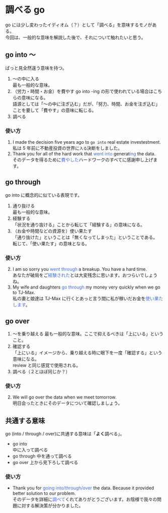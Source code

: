 # 調べる go

go には少し変わったイディオム（？）として「調べる」を意味するモノがある。  
今回は、一般的な意味を解説した後で、それについて触れたいと思う。

## go into ～

ぱっと見全然違う意味を持つ。

1. ～の中に入る  
   最も一般的な意味。
2. （労力・時間・お金）を費やす
   go into -ing の形で使われている場合はこちらの意味になる。  
   語源としては「～の中に注ぎ込む」だが、「努力、時間、お金を注ぎ込む」ことを要して「費やす」の意味に転じる。
3. 調べる

### 使い方

1. I made the decision five years ago to `go into` real estate investestment.  
   私は 5 年前に不動産投資の世界に`入る`決断をしました。
2. Thank you for all of the hard work that <font color=royalblue>went into</font> generat<font color=royalblue>ing</font> the data.  
   そのデータを得るために<font color=royalblue>費やした</font>ハードワークのすべてに感謝申し上げます。

## go through

go into に概念的に似ている表現です。

1. 通り抜ける  
   最も一般的な意味。
2. 経験する  
   「状況を通り抜ける」ことから転じて「経験する」の意味になる。
3. （お金や時間などの資源を）使い果たす  
   「通り抜けた」ということは「無くなってしまった」ということである。  
   転じて、「使い果たす」の意味となる。

### 使い方

2. I am so sorry you <font color=royalblue>went through</font> a breakup. You have a hard time.  
   あなたが破局をご<font color=royalblue>経験された</font>とは大変残念に思います。おつらいでしょうね。
3. My wife and daughters <font color=royalblue>go through</font> my money very quickly when we go to TJ-Max.  
   私の妻と娘達は TJ-Max に行くとあっと言う間に私が稼いだお金を<font color=royalblue>使い果たします</font>。

## go over

1. ～を乗り越える
   最も一般的な意味。ここで抑えるべきは「上にいる」ということ。
2. 確認する  
   「上にいる」イメージから、乗り越える時に眼下を一度「確認する」という意味になる。  
    review と同じ感覚で使用される。
3. 調べる（２とほぼ同じか？）

### 使い方

2. We will go over the data when we meet tomorrow.  
   明日会ったときにそのデータについて確認しましょう。

## 共通する意味

go (into / through / over)に共通する意味は「**よく**調べる」。

- go into  
  中に入って調べる
- go through
  中を通って調べる
- go over
  上から見下ろして調べる

### 使い方

- Thank you for <font color=royalblue>going into/through/over</font> the data. Because it provided better solution to our problem.  
  そのデータを詳細に<font color=royalblue>調べて</font>くれてありがとうございます。お陰様で我々の問題に対する解決策が分かりました。
